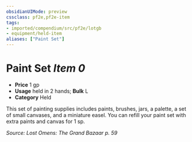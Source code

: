 ```yaml
---
obsidianUIMode: preview
cssclass: pf2e,pf2e-item
tags:
- imported/compendium/src/pf2e/lotgb
- equipment/held-item
aliases: ["Paint Set"]
---
```

# Paint Set *Item 0*  

- **Price** 1 gp
- **Usage** held in 2 hands; **Bulk** L
- **Category** Held

This set of painting supplies includes paints, brushes, jars, a palette, a set of small canvases, and a miniature easel. You can refill your paint set with extra paints and canvas for 1 sp.

*Source: Lost Omens: The Grand Bazaar p. 59*